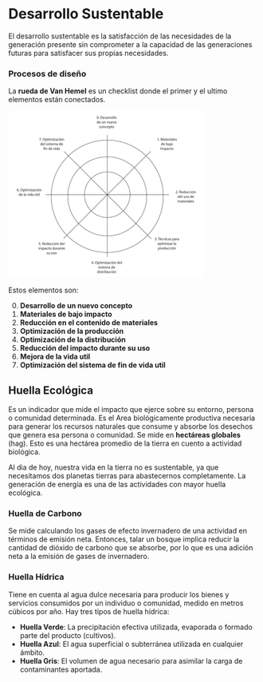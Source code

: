 # Desarrollo Sustentable

El desarrollo sustentable es la satisfacción de las necesidades de la generación presente sin comprometer a la capacidad de las generaciones futuras para satisfacer sus propias necesidades.

### Procesos de diseño

La **rueda de Van Hemel** es un checklist donde el primer y el ultimo elementos están conectados.

<img src="Resources/11 - Desarrollo Sustentable/Screen Shot 2022-06-03 at 11.20.55.jpg" alt="Screen Shot 2022-06-03 at 11.20.55" style="zoom:50%;" />

Estos elementos son:

0. **Desarrollo de un nuevo concepto**
1. **Materiales de bajo impacto**
2. **Reducción en el contenido de materiales**
3. **Optimización de la producción**
4. **Optimización de la distribución**
5. **Reducción del impacto durante su uso**
6. **Mejora de la vida util**
7. **Optimización del sistema de fin de vida util**

## Huella Ecológica 

Es un indicador que mide el impacto que ejerce sobre su entorno, persona o comunidad determinada. Es el Area biológicamente productiva necesaria para generar los recursos naturales que consume y absorbe los desechos que genera esa persona o comunidad. Se mide en **hectáreas globales** (hag). Esto es una hectárea promedio de la tierra en cuento a actividad biológica.

Al dia de hoy, nuestra vida en la tierra no es sustentable, ya que necesitamos dos planetas tierras para abastecernos completamente. La generación de energía es una de las actividades con mayor huella ecológica.

### Huella de Carbono

Se mide calculando los gases de efecto invernadero de una actividad en términos de emisión neta. Entonces, talar un bosque implica reducir la cantidad de dióxido de carbono que se absorbe, por lo que es una adición neta a la emisión de gases de invernadero.

### Huella Hídrica
Tiene en cuenta al agua dulce necesaria para producir los bienes y servicios consumidos por un individuo o comunidad, medido en metros cúbicos por año. Hay tres tipos de huella hídrica:

- **Huella Verde**: La precipitación efectiva utilizada, evaporada o formado parte del producto (cultivos).
- **Huella Azul**: El agua superficial o subterránea utilizada en cualquier ámbito.
- **Huella Gris**: El volumen de agua necesario para asimilar la carga de contaminantes aportada.























